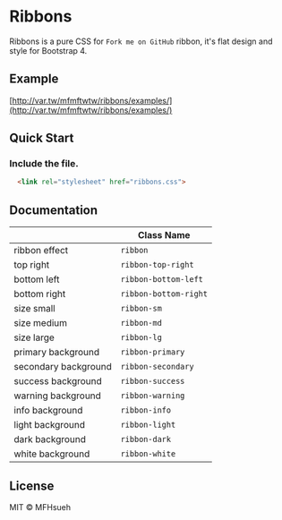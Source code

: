 # Ribbons

Ribbons is a pure CSS for `Fork me on GitHub` ribbon, it's flat design and style for Bootstrap 4.

## Example

[http://var.tw/mfmftwtw/ribbons/examples/](http://var.tw/mfmftwtw/ribbons/examples/)

## Quick Start

### Include the file.

```html
  <link rel="stylesheet" href="ribbons.css">
```

## Documentation

|                      | Class Name            |
| -------------------- | --------------------- | 
| ribbon effect        | `ribbon`              |
| top right            | `ribbon-top-right`    |
| bottom left          | `ribbon-bottom-left`  |
| bottom right         | `ribbon-bottom-right` |
| size small           | `ribbon-sm`           |
| size medium          | `ribbon-md`           |
| size large           | `ribbon-lg`           |
| primary background   | `ribbon-primary`      |
| secondary background | `ribbon-secondary`    |
| success background   | `ribbon-success`      |
| warning background   | `ribbon-warning`      |
| info background      | `ribbon-info`         |
| light background     | `ribbon-light`        |
| dark background      | `ribbon-dark`         |
| white background     | `ribbon-white`        |

## License

MIT © MFHsueh